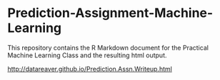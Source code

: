 Prediction-Assignment-Machine-Learning
======================================

This repository contains the R Markdown document for the Practical Machine Learning Class and the resulting html output.

http://datareaver.github.io/Prediction.Assn.Writeup.html
